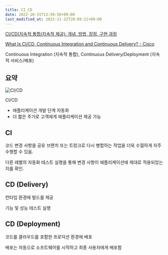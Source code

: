 ```yaml
---
title: CI_CD
date: 2022-10-31T13:59:50+09:00
last_modified_at: 2022-11-22T20:09:22+09:00
---
```

[CI/CD(지속적 통합/지속적 제공): 개념, 방법, 장점, 구현 과정](https://www.redhat.com/ko/topics/devops/what-is-ci-cd)

[What Is CI/CD, Continuous Integration and Continuous Delivery? - Cisco](https://www.cisco.com/c/en/us/solutions/data-center/data-center-networking/what-is-ci-cd.html#~ci-cd-explained)

Continuous Integration (지속적 통합), Continuous Delivery/Deployment (지속적 서비스/배포)
## 요약

![CI/CD](https://www.redhat.com/cms/managed-files/styles/wysiwyg_full_width/s3/ci-cd-flow-desktop_edited_0.png?itok=TzgJwj6p)

CI/CD
- 애플리케이션 개발 단계 자동화
- 더 짧은 주기로 고객에게 애플리케이션 제공 가능

## CI

코드 변경 사항을 공유 브랜치 또는 트렁크로 다시 병합하는 작업을 더욱 수월하게 자주 수행할 수 있음.

다른 레벨의 자동화 테스트 실행을 통해 변경 사항이 애플리케이션에 제대로 적용되었는지를 확인.

## CD (Delivery)

런타임 환경에 빌드를 제공

기능 및 성능 테스트 실행

## CD (Deployment)

코드를 클라우드를 포함한 프로덕션 환경에 배포

배포는 자동으로 소프트웨어를 시작하고 최종 사용자에게 배포함

